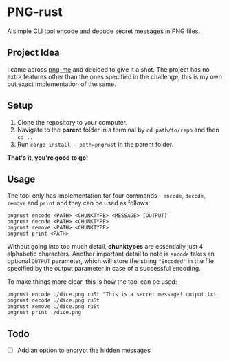 # PNG-rust
A simple CLI tool encode and decode secret messages in PNG files. 

## Project Idea
I came across [png-me](https://picklenerd.github.io/pngme_book/) and decided to give it a shot. The project has no extra features other than the ones
specified in the challenge, this is my own but exact implementation of the same.

## Setup
1. Clone the repository to your computer.
2. Navigate to the **parent** folder in a terminal by `cd path/to/repo` and then `cd ..`
3. Run `cargo install --path=pngrust` in the parent folder.

**That's it, you're good to go!**

## Usage
The tool only has implementation for four commands - `encode`, `decode`, `remove` and `print` and they can be used as follows:
```
pngrust encode <PATH> <CHUNKTYPE> <MESSAGE> [OUTPUT]
pngrust decode <PATH> <CHUNKTYPE>
pngrust remove <PATH> <CHUNKTYPE>
pngrust print <PATH>
```

Without going into too much detail, **chunktypes** are essentially just 4 alphabetic characters.
Another important detail to note is `encode` takes an optional `OUTPUT` parameter, which will store the string `"Encoded"` in the file specified by the output
parameter in case of a successful encoding.

To make things more clear, this is how the tool can be used:
```
pngrust encode ./dice.png ruSt "This is a secret message! output.txt
pngrust decode ./dice.png ruSt
pngrust remove ./dice.png ruSt
pngrust print ./dice.png
```
## Todo
- [ ] Add an option to encrypt the hidden messages
